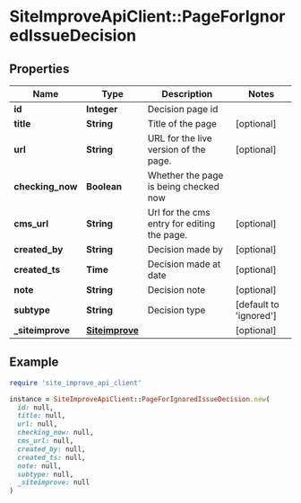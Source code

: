 # SiteImproveApiClient::PageForIgnoredIssueDecision

## Properties

| Name | Type | Description | Notes |
| ---- | ---- | ----------- | ----- |
| **id** | **Integer** | Decision page id |  |
| **title** | **String** | Title of the page | [optional] |
| **url** | **String** | URL for the live version of the page. | [optional] |
| **checking_now** | **Boolean** | Whether the page is being checked now |  |
| **cms_url** | **String** | Url for the cms entry for editing the page. | [optional] |
| **created_by** | **String** | Decision made by | [optional] |
| **created_ts** | **Time** | Decision made at date | [optional] |
| **note** | **String** | Decision note | [optional] |
| **subtype** | **String** | Decision type | [default to &#39;ignored&#39;] |
| **_siteimprove** | [**Siteimprove**](Siteimprove.md) |  | [optional] |

## Example

```ruby
require 'site_improve_api_client'

instance = SiteImproveApiClient::PageForIgnoredIssueDecision.new(
  id: null,
  title: null,
  url: null,
  checking_now: null,
  cms_url: null,
  created_by: null,
  created_ts: null,
  note: null,
  subtype: null,
  _siteimprove: null
)
```


